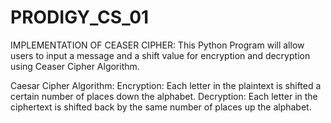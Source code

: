 # PRODIGY_CS_01
IMPLEMENTATION OF CEASER CIPHER:
This Python Program will allow users to input a message and a shift value for encryption and decryption using Ceaser Cipher Algorithm.

Caesar Cipher Algorithm: 
Encryption: Each letter in the plaintext is shifted a certain number of places down the alphabet.
Decryption: Each letter in the ciphertext is shifted back by the same number of places up the alphabet.
